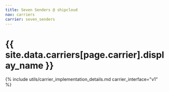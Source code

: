 ```yaml
---
title: Seven Senders @ shipcloud
nav: carriers
carrier: seven_senders
---
```


# {{ site.data.carriers[page.carrier].display_name }}

{% include utils/carrier_implementation_details.md carrier_interface="v1" %}
